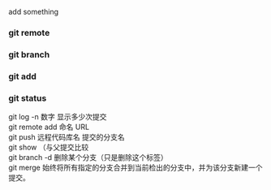 add something  
### git remote


### git branch 

### git add

### git status

git log -n  数字 显示多少次提交  
git remote add 命名 URL   
git push 远程代码库名 提交的分支名   
git show （与父提交比较   
git branch -d 删除某个分支（只是删除这个标签）  
git merge 始终将所有指定的分支合并到当前检出的分支中，并为该分支新建一个提交。   








